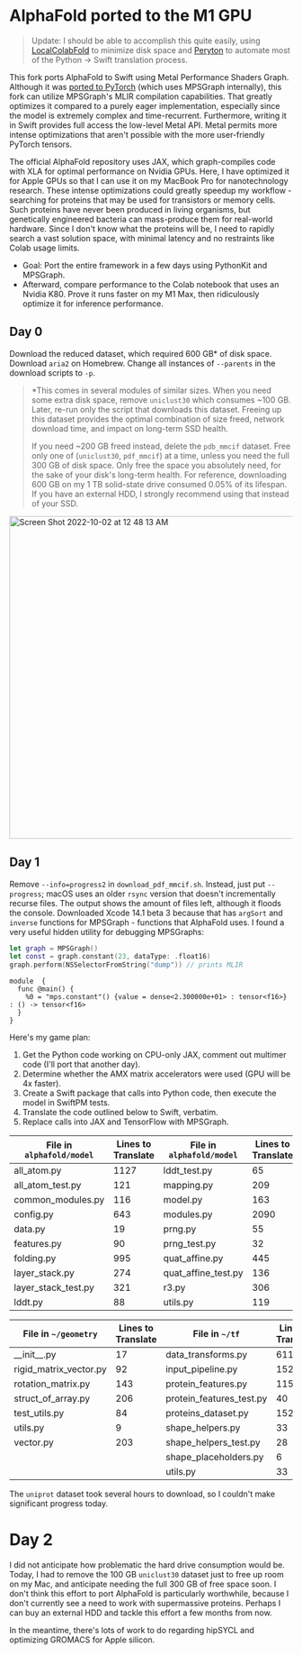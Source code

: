 # AlphaFold ported to the M1 GPU

> Update: I should be able to accomplish this quite easily, using [LocalColabFold](https://github.com/YoshitakaMo/localcolabfold) to minimize disk space and [Peryton](https://github.com/jweinst1/Peryton) to automate most of the Python -> Swift translation process.

This fork ports AlphaFold to Swift using Metal Performance Shaders Graph. Although it was [ported to PyTorch](https://github.com/lucidrains/alphafold2) (which uses MPSGraph internally), this fork can utilize MPSGraph's MLIR compilation capabilities. That greatly optimizes it compared to a purely eager implementation, especially since the model is extremely complex and time-recurrent. Furthermore, writing it in Swift provides full access the low-level Metal API. Metal permits more intense optimizations that aren't possible with the more user-friendly PyTorch tensors.

The official AlphaFold repository uses JAX, which graph-compiles code with XLA for optimal performance on Nvidia GPUs. Here, I have optimized it for Apple GPUs so that I can use it on my MacBook Pro for nanotechnology research. These intense optimizations could greatly speedup my workflow - searching for proteins that may be used for transistors or memory cells. Such proteins have never been produced in living organisms, but genetically engineered bacteria can mass-produce them for real-world hardware. Since I don't know what the proteins will be, I need to rapidly search a vast solution space, with minimal latency and no restraints like Colab usage limits.

- Goal: Port the entire framework in a few days using PythonKit and MPSGraph.
- Afterward, compare performance to the Colab notebook that uses an Nvidia K80. Prove it runs faster on my M1 Max, then ridiculously optimize it for inference performance.

## Day 0

Download the reduced dataset, which required 600 GB\* of disk space. Download `aria2` on Homebrew. Change all instances of `--parents` in the download scripts to `-p`.

> \*This comes in several modules of similar sizes. When you need some extra disk space, remove `uniclust30` which consumes ~100 GB. Later, re-run only the script that downloads this dataset. Freeing up this dataset provides the optimal combination of size freed, network download time, and impact on long-term SSD health.
>
> If you need ~200 GB freed instead, delete the `pdb_mmcif` dataset. Free only one of (`uniclust30`, `pdf_mmcif`) at a time, unless you need the full 300 GB of disk space. Only free the space you absolutely need, for the sake of your disk's long-term health. For reference, downloading 600 GB on my 1 TB solid-state drive consumed 0.05% of its lifespan. If you have an external HDD, I strongly recommend using that instead of your SSD.
 
<img width="573" alt="Screen Shot 2022-10-02 at 12 48 13 AM" src="https://user-images.githubusercontent.com/71743241/193465235-db592b58-e599-43ce-90ee-1e2a5a703f89.png">

## Day 1

Remove `--info=progress2` in `download_pdf_mmcif.sh`. Instead, just put `--progress`; macOS uses an older `rsync` version that doesn't incrementally recurse files. The output shows the amount of files left, although it floods the console. Downloaded Xcode 14.1 beta 3 because that has `argSort` and `inverse` functions for MPSGraph - functions that AlphaFold uses. I found a very useful hidden utility for debugging MPSGraphs:

```swift
let graph = MPSGraph()
let const = graph.constant(23, dataType: .float16)
graph.perform(NSSelectorFromString("dump")) // prints MLIR
```
```mlir
module  {
  func @main() {
    %0 = "mps.constant"() {value = dense<2.300000e+01> : tensor<f16>} : () -> tensor<f16>
  }
}
```

Here's my game plan:

1) Get the Python code working on CPU-only JAX, comment out multimer code (I'll port that another day).
2) Determine whether the AMX matrix accelerators were used (GPU will be 4x faster).
3) Create a Swift package that calls into Python code, then execute the model in SwiftPM tests.
4) Translate the code outlined below to Swift, verbatim.
5) Replace calls into JAX and TensorFlow with MPSGraph.

| File in `alphafold/model` | Lines to Translate | File in `alphafold/model` | Lines to Translate |
| ------------------------- | ------------------ | ------------------------- | ------------------ |
| all_atom.py               | 1127               | lddt_test.py              | 65                 |
| all_atom_test.py          | 121                | mapping.py                | 209                |
| common_modules.py         | 116                | model.py                  | 163                |
| config.py                 | 643                | modules.py                | 2090               |
| data.py                   | 19                 | prng.py                   | 55                 |
| features.py               | 90                 | prng_test.py              | 32                 |
| folding.py                | 995                | quat_affine.py            | 445                |
| layer_stack.py            | 274                | quat_affine_test.py       | 136                |
| layer_stack_test.py       | 321                | r3.py                     | 306                |
| lddt.py                   | 88                 | utils.py                  | 119                |

| File in `~/geometry`   | Lines to Translate | File in `~/tf`           | Lines to Translate |
| ---------------------- | ------------------ | ------------------------ | ------------------ |
| \_\_init\_\_.py        | 17                 | data_transforms.py       | 611                |
| rigid_matrix_vector.py | 92                 | input_pipeline.py        | 152                |
| rotation_matrix.py     | 143                | protein_features.py      | 115                |
| struct_of_array.py     | 206                | protein_features_test.py | 40                 |
| test_utils.py          | 84                 | proteins_dataset.py      | 152                |
| utils.py               | 9                  | shape_helpers.py         | 33                 |
| vector.py              | 203                | shape_helpers_test.py    | 28                 |
|                        |                    | shape_placeholders.py    | 6                  |
|                        |                    | utils.py                 | 33                 |

The `uniprot` dataset took several hours to download, so I couldn't make significant progress today.

# Day 2

I did not anticipate how problematic the hard drive consumption would be. Today, I had to remove the 100 GB `uniclust30` dataset just to free up room on my Mac, and anticipate needing the full 300 GB of free space soon. I don't think this effort to port AlphaFold is particularly worthwhile, because I don't currently see a need to work with supermassive proteins. Perhaps I can buy an external HDD and tackle this effort a few months from now.

In the meantime, there's lots of work to do regarding hipSYCL and optimizing GROMACS for Apple silicon.
